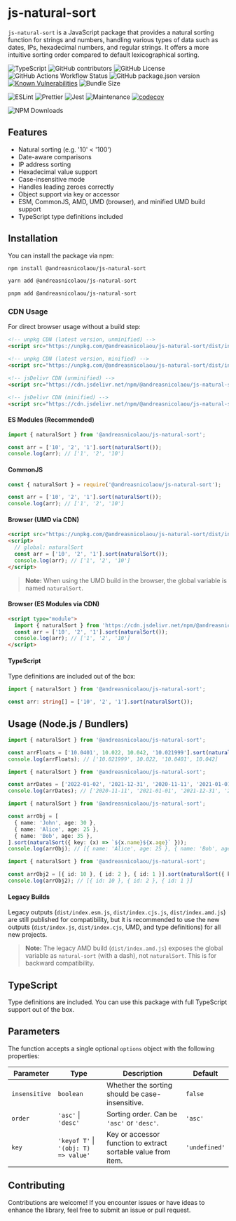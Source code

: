 # js-natural-sort

`js-natural-sort` is a JavaScript package that provides a natural sorting function for strings and numbers, handling various types of data such as dates, IPs, hexadecimal numbers, and regular strings. It offers a more intuitive sorting order compared to default lexicographical sorting.

![TypeScript](https://img.shields.io/badge/TS-TypeScript-3178c6?logo=typescript&logoColor=white)
![GitHub contributors](https://img.shields.io/github/contributors/andreasnicolaou/js-natural-sort)
![GitHub License](https://img.shields.io/github/license/andreasnicolaou/js-natural-sort)
![GitHub Actions Workflow Status](https://img.shields.io/github/actions/workflow/status/andreasnicolaou/js-natural-sort/build.yaml)
![GitHub package.json version](https://img.shields.io/github/package-json/v/andreasnicolaou/js-natural-sort)
[![Known Vulnerabilities](https://snyk.io/test/github/andreasnicolaou/js-natural-sort/badge.svg)](https://snyk.io/test/github/andreasnicolaou/js-natural-sort)
![Bundle Size](https://deno.bundlejs.com/badge?q=@andreasnicolaou/js-natural-sort&treeshake=[*])

![ESLint](https://img.shields.io/badge/linter-eslint-4B32C3.svg?logo=eslint)
![Prettier](https://img.shields.io/badge/code_style-prettier-ff69b4.svg?logo=prettier)
![Jest](https://img.shields.io/badge/tested_with-jest-99424f.svg?logo=jest)
![Maintenance](https://img.shields.io/maintenance/yes/2025)
[![codecov](https://codecov.io/gh/andreasnicolaou/js-natural-sort/graph/badge.svg?token=D6W66RJDLT)](https://codecov.io/gh/andreasnicolaou/js-natural-sort)

![NPM Downloads](https://img.shields.io/npm/dm/%40andreasnicolaou%2Fjs-natural-sort)

## Features

- Natural sorting (e.g. '10' < '100')
- Date-aware comparisons
- IP address sorting
- Hexadecimal value support
- Case-insensitive mode
- Handles leading zeroes correctly
- Object support via key or accessor
- ESM, CommonJS, AMD, UMD (browser), and minified UMD build support
- TypeScript type definitions included

## Installation

You can install the package via npm:

```bash
npm install @andreasnicolaou/js-natural-sort
```

```bash
yarn add @andreasnicolaou/js-natural-sort
```

```bash
pnpm add @andreasnicolaou/js-natural-sort
```

### CDN Usage

For direct browser usage without a build step:

```html
<!-- unpkg CDN (latest version, unminified) -->
<script src="https://unpkg.com/@andreasnicolaou/js-natural-sort/dist/index.umd.js"></script>

<!-- unpkg CDN (latest version, minified) -->
<script src="https://unpkg.com/@andreasnicolaou/js-natural-sort/dist/index.umd.min.js"></script>

<!-- jsDelivr CDN (unminified) -->
<script src="https://cdn.jsdelivr.net/npm/@andreasnicolaou/js-natural-sort/dist/index.umd.js"></script>

<!-- jsDelivr CDN (minified) -->
<script src="https://cdn.jsdelivr.net/npm/@andreasnicolaou/js-natural-sort/dist/index.umd.min.js"></script>
```

#### ES Modules (Recommended)

```js
import { naturalSort } from '@andreasnicolaou/js-natural-sort';

const arr = ['10', '2', '1'].sort(naturalSort());
console.log(arr); // ['1', '2', '10']
```

#### CommonJS

```js
const { naturalSort } = require('@andreasnicolaou/js-natural-sort');

const arr = ['10', '2', '1'].sort(naturalSort());
console.log(arr); // ['1', '2', '10']
```

#### Browser (UMD via CDN)

```html
<script src="https://unpkg.com/@andreasnicolaou/js-natural-sort/dist/index.umd.min.js"></script>
<script>
  // global: naturalSort
  const arr = ['10', '2', '1'].sort(naturalSort());
  console.log(arr); // ['1', '2', '10']
</script>
```

> **Note:** When using the UMD build in the browser, the global variable is named `naturalSort`.

#### Browser (ES Modules via CDN)

```html
<script type="module">
  import { naturalSort } from 'https://cdn.jsdelivr.net/npm/@andreasnicolaou/js-natural-sort/dist/index.js';
  const arr = ['10', '2', '1'].sort(naturalSort());
  console.log(arr); // ['1', '2', '10']
</script>
```

#### TypeScript

Type definitions are included out of the box:

```ts
import { naturalSort } from '@andreasnicolaou/js-natural-sort';

const arr: string[] = ['10', '2', '1'].sort(naturalSort());
```

## Usage (Node.js / Bundlers)

```typescript
import { naturalSort } from '@andreasnicolaou/js-natural-sort';

const arrFloats = ['10.0401', 10.022, 10.042, '10.021999'].sort(naturalSort());
console.log(arrFloats); // ['10.021999', 10.022, '10.0401', 10.042]
```

```typescript
import { naturalSort } from '@andreasnicolaou/js-natural-sort';

const arrDates = ['2022-01-02', '2021-12-31', '2020-11-11', '2021-01-01'].sort(naturalSort());
console.log(arrDates); // ['2020-11-11', '2021-01-01', '2021-12-31', '2022-01-02']
```

```typescript
import { naturalSort } from '@andreasnicolaou/js-natural-sort';

const arrObj = [
  { name: 'John', age: 30 },
  { name: 'Alice', age: 25 },
  { name: 'Bob', age: 35 },
].sort(naturalSort({ key: (x) => `${x.name}${x.age}` }));
console.log(arrObj); // [{ name: 'Alice', age: 25 }, { name: 'Bob', age: 35 }, { name: 'John', age: 30 }]
```

```typescript
import { naturalSort } from '@andreasnicolaou/js-natural-sort';

const arrObj2 = [{ id: 10 }, { id: 2 }, { id: 1 }].sort(naturalSort({ key: 'id', order: 'desc' }));
console.log(arrObj2); // [{ id: 10 }, { id: 2 }, { id: 1 }]
```

#### Legacy Builds

Legacy outputs (`dist/index.esm.js`, `dist/index.cjs.js`, `dist/index.amd.js`) are still published for compatibility, but it is recommended to use the new outputs (`dist/index.js`, `dist/index.cjs`, UMD, and type definitions) for all new projects.

> **Note:** The legacy AMD build (`dist/index.amd.js`) exposes the global variable as `natural-sort` (with a dash), not `naturalSort`. This is for backward compatibility.

## TypeScript

Type definitions are included. You can use this package with full TypeScript support out of the box.

## Parameters

The function accepts a single optional `options` object with the following properties:

| Parameter     | Type                                 | Description                                                   | Default       |
| ------------- | ------------------------------------ | ------------------------------------------------------------- | ------------- |
| `insensitive` | `boolean`                            | Whether the sorting should be case-insensitive.               | `false`       |
| `order`       | `'asc'` \| `'desc'`                  | Sorting order. Can be `'asc'` or `'desc'`.                    | `'asc'`       |
| `key`         | `'keyof T'` \| `'(obj: T) => value'` | Key or accessor function to extract sortable value from item. | `'undefined'` |

## Contributing

Contributions are welcome! If you encounter issues or have ideas to enhance the library, feel free to submit an issue or pull request.
